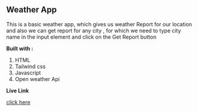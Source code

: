 ## Weather App

This is a basic weather app, which gives us weather Report for our location  and also we can get report for any city , for which we need to type city name in the input element and click on the Get Report button


**Built with :**

1. HTML 
2. Tailwind css
3. Javascript
4. Open weather Api

**Live Link**

[click here](https://suryaweatherapp.netlify.app/)